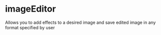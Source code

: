 # imageEditor
Allows you to add effects to a desired image and save edited image in any format specified by user
